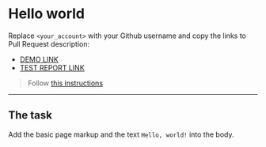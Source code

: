 # Hello world
Replace `<your_account>` with your Github username and copy the links to Pull Request description:
- [DEMO LINK](https://OleksiiBlezniuk.github.io/layout_hello-world/)
- [TEST REPORT LINK](https://OleksiiBlezniuk.github.io/layout_hello-world/report/html_report/)

> Follow [this instructions](https://mate-academy.github.io/layout_task-guideline/#how-to-solve-the-layout-tasks-on-github)
___

## The task
Add the basic page markup and the text `Hello, world!` into the body.
